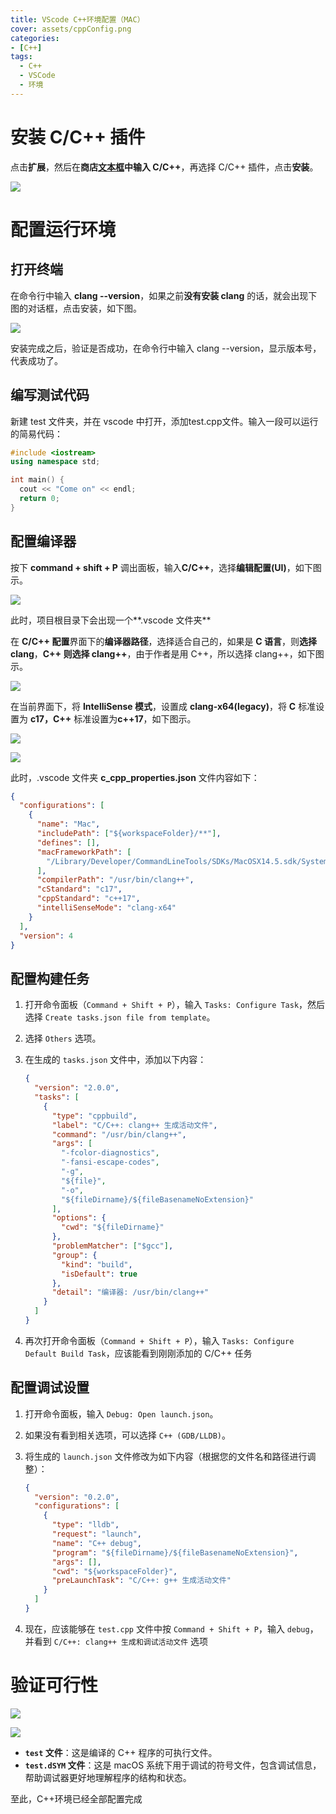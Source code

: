 ```yaml
---
title: VScode C++环境配置（MAC）
cover: assets/cppConfig.png
categories:
- [C++]
tags:
  - C++
  - VSCode
  - 环境
---
```


# 安装 C/C++ 插件

点击**扩展**，然后在**商店[文本框](https://zhida.zhihu.com/search?content_id=236277832&content_type=Article&match_order=1&q=文本框&zhida_source=entity)中输入 C/C++**，再选择 C/C++ 插件，点击**安装**。

![](https://cdn.jsdelivr.net/gh/60sAINT/images@latest/202409301737368.png)

# 配置运行环境

## 打开终端

在命令行中输入 **clang --version**，如果之前**没有安装 clang** 的话，就会出现下图的对话框，点击安装，如下图。

![](https://cdn.jsdelivr.net/gh/60sAINT/images@latest/202409301741336.png)

安装完成之后，验证是否成功，在命令行中输入 clang --version，显示版本号，代表成功了。

## 编写测试代码

新建 test 文件夹，并在 vscode 中打开，添加test.cpp文件。输入一段可以运行的简易代码：

```cpp
#include <iostream>
using namespace std;

int main() {
  cout << "Come on" << endl;
  return 0;
}
```

## 配置编译器

按下 **command + shift + P** 调出面板，输入**C/C++**，选择**编辑配置(UI)**，如下图示。

![](https://cdn.jsdelivr.net/gh/60sAINT/images@latest/202409301822632.png)

此时，项目根目录下会出现一个**.vscode 文件夹**

在 **C/C++ 配置**界面下的**编译器路径**，选择适合自己的，如果是 **C 语言**，则**选择 clang**，**C++ 则选择 clang++**，由于作者是用 C++，所以选择 clang++，如下图示。

![](https://cdn.jsdelivr.net/gh/60sAINT/images@latest/202409301825520.png)

在当前界面下，将 **IntelliSense 模式**，设置成 **clang-x64(legacy)**，将 **C** 标准设置为 **c17，C++** 标准设置为**c++17**，如下图示。

![](https://cdn.jsdelivr.net/gh/60sAINT/images@latest/202409301826786.png)

![](https://cdn.jsdelivr.net/gh/60sAINT/images@latest/202409301836659.png)

此时，.vscode 文件夹 **c_cpp_properties.json** 文件内容如下：

```json
{
  "configurations": [
    {
      "name": "Mac",
      "includePath": ["${workspaceFolder}/**"],
      "defines": [],
      "macFrameworkPath": [
        "/Library/Developer/CommandLineTools/SDKs/MacOSX14.5.sdk/System/Library/Frameworks"
      ],
      "compilerPath": "/usr/bin/clang++",
      "cStandard": "c17",
      "cppStandard": "c++17",
      "intelliSenseMode": "clang-x64"
    }
  ],
  "version": 4
}
```

## 配置构建任务

1. 打开命令面板（`Command + Shift + P`），输入 `Tasks: Configure Task`，然后选择 `Create tasks.json file from template`。

2. 选择 `Others` 选项。

3. 在生成的 `tasks.json` 文件中，添加以下内容：

   ```json
   {
     "version": "2.0.0",
     "tasks": [
       {
         "type": "cppbuild",
         "label": "C/C++: clang++ 生成活动文件",
         "command": "/usr/bin/clang++",
         "args": [
           "-fcolor-diagnostics",
           "-fansi-escape-codes",
           "-g",
           "${file}",
           "-o",
           "${fileDirname}/${fileBasenameNoExtension}"
         ],
         "options": {
           "cwd": "${fileDirname}"
         },
         "problemMatcher": ["$gcc"],
         "group": {
           "kind": "build",
           "isDefault": true
         },
         "detail": "编译器: /usr/bin/clang++"
       }
     ]
   }
   ```

4. 再次打开命令面板（`Command + Shift + P`），输入 `Tasks: Configure Default Build Task`，应该能看到刚刚添加的 C/C++ 任务

## 配置调试设置

1. 打开命令面板，输入 `Debug: Open launch.json`。

2. 如果没有看到相关选项，可以选择 `C++ (GDB/LLDB)`。

3. 将生成的 `launch.json` 文件修改为如下内容（根据您的文件名和路径进行调整）：

   ```json
   {
     "version": "0.2.0",
     "configurations": [
       {
         "type": "lldb",
         "request": "launch",
         "name": "C++ debug",
         "program": "${fileDirname}/${fileBasenameNoExtension}",
         "args": [],
         "cwd": "${workspaceFolder}",
         "preLaunchTask": "C/C++: g++ 生成活动文件"
       }
     ]
   }
   ```

4. 现在，应该能够在 `test.cpp` 文件中按 `Command + Shift + P`，输入 `debug`，并看到 `C/C++: clang++ 生成和调试活动文件` 选项

# 验证可行性

![](https://cdn.jsdelivr.net/gh/60sAINT/images@latest/202409302039066.png)

![](https://cdn.jsdelivr.net/gh/60sAINT/images@latest/202409302040652.png)

- **`test` 文件**：这是编译的 C++ 程序的可执行文件。
- **`test.dSYM` 文件**：这是 macOS 系统下用于调试的符号文件，包含调试信息，帮助调试器更好地理解程序的结构和状态。

至此，C++环境已经全部配置完成


